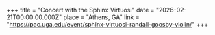 +++
title = "Concert with the Sphinx Virtuosi"
date = "2026-02-21T00:00:00.000Z"
place = "Athens, GA"
link = "https://pac.uga.edu/event/sphinx-virtuosi-randall-goosby-violin/"
+++




